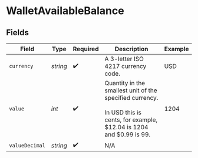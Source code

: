# WalletAvailableBalance


## Fields

| Field                                                                                                                         | Type                                                                                                                          | Required                                                                                                                      | Description                                                                                                                   | Example                                                                                                                       |
| ----------------------------------------------------------------------------------------------------------------------------- | ----------------------------------------------------------------------------------------------------------------------------- | ----------------------------------------------------------------------------------------------------------------------------- | ----------------------------------------------------------------------------------------------------------------------------- | ----------------------------------------------------------------------------------------------------------------------------- |
| `currency`                                                                                                                    | *string*                                                                                                                      | :heavy_check_mark:                                                                                                            | A 3-letter ISO 4217 currency code.                                                                                            | USD                                                                                                                           |
| `value`                                                                                                                       | *int*                                                                                                                         | :heavy_check_mark:                                                                                                            | Quantity in the smallest unit of the specified currency. <br/><br/>In USD this is cents, for example, $12.04 is 1204 and $0.99 is 99. | 1204                                                                                                                          |
| `valueDecimal`                                                                                                                | *string*                                                                                                                      | :heavy_check_mark:                                                                                                            | N/A                                                                                                                           |                                                                                                                               |